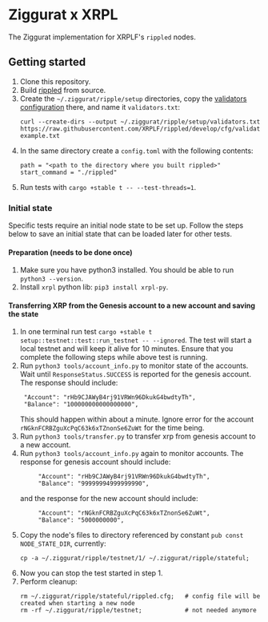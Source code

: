 # Ziggurat x XRPL

The Ziggurat implementation for XRPLF's `rippled` nodes.

## Getting started

1. Clone this repository.
2. Build [rippled](https://github.com/XRPLF/rippled) from source.
3. Create the `~/.ziggurat/ripple/setup` directories, copy the [validators configuration](https://github.com/XRPLF/rippled/blob/develop/cfg/validators-example.txt) there, and name it `validators.txt`:
    ```
    curl --create-dirs --output ~/.ziggurat/ripple/setup/validators.txt https://raw.githubusercontent.com/XRPLF/rippled/develop/cfg/validators-example.txt
    ```
4. In the same directory create a `config.toml` with the following contents:
    ```
    path = "<path to the directory where you built rippled>"
    start_command = "./rippled"
    ```
5. Run tests with `cargo +stable t -- --test-threads=1`.

### Initial state
Specific tests require an initial node state to be set up.
Follow the steps below to save an initial state that can be loaded later for other tests.

#### Preparation (needs to be done once)
1. Make sure you have python3 installed. You should be able to run `python3 --version`.
2. Install `xrpl` python lib: `pip3 install xrpl-py`.

#### Transferring XRP from the Genesis account to a new account and saving the state
1. In one terminal run test `cargo +stable t setup::testnet::test::run_testnet -- --ignored`.
   The test will start a local testnet and will keep it alive for 10 minutes. Ensure that you complete the
   following steps while above test is running.
2. Run `python3 tools/account_info.py` to monitor state of the accounts. 
   Wait until `ResponseStatus.SUCCESS` is reported for the genesis account. The response should include:
   ```
    "Account": "rHb9CJAWyB4rj91VRWn96DkukG4bwdtyTh",
    "Balance": "100000000000000000",
   ```
   This should happen within about a minute.
   Ignore error for the account `rNGknFCRBZguXcPqC63k6xTZnonSe6ZuWt` for the time being.
3. Run `python3 tools/transfer.py` to transfer xrp from genesis account to a new account.
4. Run `python3 tools/account_info.py` again to monitor accounts. The response for genesis account should include:
   ```
        "Account": "rHb9CJAWyB4rj91VRWn96DkukG4bwdtyTh",
        "Balance": "99999994999999990",
   ```
   and the response for the new account should include:
   ```
        "Account": "rNGknFCRBZguXcPqC63k6xTZnonSe6ZuWt",
        "Balance": "5000000000",
   ```
5. Copy the node's files to directory referenced by constant `pub const NODE_STATE_DIR`, currently:
   ```
   cp -a ~/.ziggurat/ripple/testnet/1/ ~/.ziggurat/ripple/stateful;
   ```
6. Now you can stop the test started in step 1.
7. Perform cleanup:
    ```
    rm ~/.ziggurat/ripple/stateful/rippled.cfg;   # config file will be created when starting a new node
    rm -rf ~/.ziggurat/ripple/testnet;            # not needed anymore
    ```
